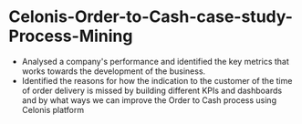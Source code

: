 # Celonis-Order-to-Cash-case-study-Process-Mining

- Analysed a company's performance and identified the key metrics that works towards the development of the business.
- Identified the reasons for how the indication to the customer of the time of order delivery is missed by building different KPIs and dashboards and by what ways we can improve the Order to Cash process using Celonis platform
